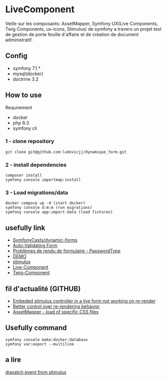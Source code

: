 # LiveComponent

Veille sur les composants: AssetMapper, Symfony UX(Live Components, Twig Components, ux-icons, Stimulus) de symfony a travers un projet test de gestion de porte feuille d'affaire et de création de document administratif.


## Config
- symfony 7.1.*
- mysql(docker)
- doctrine 3.2


## How to use
 Requirement
- docker
- php 8.3
- symfony cli


### 1 - clone repository
```
git clone git@github.com:ludovicjj/dynamique_form.git
```
### 2 - install dependencies
```
composer install
symfony console importmap:install
```
### 3 - Load migrations/data
```
docker compose up -d (start docker)
symfony console d:m:m (run migrations)
symfony console app:import-data (load fixtures)
```

## usefully link

- [SymfonyCasts/dynamic-forms](https://github.com/SymfonyCasts/dynamic-forms)
- [Auto-Validating Form](https://ux.symfony.com/demos/live-component/auto-validating-form)
- [Problèmes de rendu de formulaire - PasswordType](https://symfony.com/bundles/ux-live-component/current/index.html#form-rendering-problems)
- [DEMO](https://ux.symfony.com/demos)
- [stimulus](https://symfony.com/bundles/StimulusBundle/current/index.html)
- [Live-Component](https://symfony.com/bundles/ux-live-component/current/index.html)
- [Twig-Component](https://symfony.com/bundles/ux-twig-component/current/index.html)

## fil d'actualité (GITHUB)
- [Embeded stimulus controller in a live form not working on re-render](https://github.com/symfony/ux/issues/489)
- [Better control over re-rendering behavior](https://github.com/symfony/ux/issues/490)
- [AssetMapper - load of specific CSS files](https://github.com/symfony/symfony/issues/51329)

## Usefully command

```
symfony console make:docker:database
symfony var:export --multiline 
```

## a lire
[dispatch event from stimulus](https://symfony.com/bundles/ux-live-component/current/index.html#emitting-an-event)
